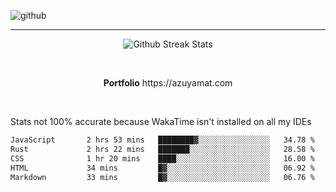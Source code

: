 ![github](https://media.discordapp.net/attachments/881363147364118528/1142610121697021952/background.png?width=1000&height=300)<br>
___
<p align="center">
  <img alt="Github Streak Stats" src="https://streak-stats.demolab.com?user=Azuyamat&theme=transparent&hide_border=true"/>
</p><br>
<p align="center">
      <strong>Portfolio</strong> https://azuyamat.com
</p><br>

Stats not 100% accurate because WakaTime isn't installed on all my IDEs
<!--START_SECTION:waka-->

```txt
JavaScript       2 hrs 53 mins   ████████▓░░░░░░░░░░░░░░░░   34.78 %
Rust             2 hrs 22 mins   ███████░░░░░░░░░░░░░░░░░░   28.58 %
CSS              1 hr 20 mins    ████░░░░░░░░░░░░░░░░░░░░░   16.00 %
HTML             34 mins         █▓░░░░░░░░░░░░░░░░░░░░░░░   06.92 %
Markdown         33 mins         █▓░░░░░░░░░░░░░░░░░░░░░░░   06.76 %
```

<!--END_SECTION:waka-->

